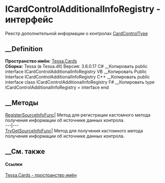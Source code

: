 # ICardControlAdditionalInfoRegistry - интерфейс
Реестр дополнительной информации о контролах
[CardControlType](T_Tessa_Cards_CardControlType.htm)
##  __Definition
 **Пространство имён:** [Tessa.Cards](N_Tessa_Cards.htm)  
 **Сборка:** Tessa (в Tessa.dll) Версия: 3.6.0.17
C# __Копировать
     public interface ICardControlAdditionalInfoRegistry
VB __Копировать
     Public Interface ICardControlAdditionalInfoRegistry
C++ __Копировать
     public interface class ICardControlAdditionalInfoRegistry
F# __Копировать
     type ICardControlAdditionalInfoRegistry = interface end
##  __Методы
[RegisterSourceInfoFunc](M_Tessa_Cards_ICardControlAdditionalInfoRegistry_RegisterSourceInfoFunc.htm)|
Метод для регистрации кастомного метода получения информации об источнике
данных контрола.  
---|---  
[TryGetSourceInfoFunc](M_Tessa_Cards_ICardControlAdditionalInfoRegistry_TryGetSourceInfoFunc.htm)|
Метод для получения кастомного метода получения информации об источнике данных
контрола.  
## __См. также
#### Ссылки
[Tessa.Cards - пространство имён](N_Tessa_Cards.htm)
